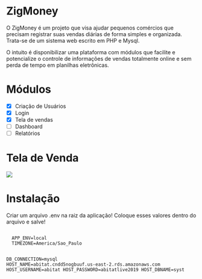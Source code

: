 # ZigMoney

<p>
O ZigMoney é um projeto que visa ajudar pequenos comércios que precisam registrar suas vendas diárias de forma simples e organizada. Trata-se de um sistema web escrito em PHP e Mysql. 
</p>

<p>
O intuito é disponibilizar uma plataforma com módulos que facilite e potencialize o controle de informações de vendas totalmente online e sem perda de tempo em planilhas eletrônicas. 
</p>

# Módulos
- [x] Criação de Usuários
- [x] Login
- [x] Tela de vendas
- [ ] Dashboard
- [ ] Relatórios

# Tela de Venda
<img src="https://raw.githubusercontent.com/valdiney/zig/master/prints/tela_de_venda.png"/>

# Instalação 
<p>
  Criar um arquivo .env na raiz da aplicação! Coloque esses valores dentro do arquivo e salve!
</p>
<code>
  APP_ENV=local
  TIMEZONE=America/Sao_Paulo

  DB_CONNECTION=mysql
  HOST_NAME=abitat.cndd5nogbuuf.us-east-2.rds.amazonaws.com
  HOST_USERNAME=abitat
  HOST_PASSWORD=abitatlive2019
  HOST_DBNAME=syst
</code>
